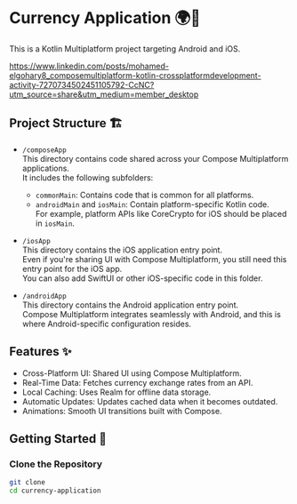 # Currency Application 🌍💱  

This is a Kotlin Multiplatform project targeting Android and iOS.

https://www.linkedin.com/posts/mohamed-elgohary8_composemultiplatform-kotlin-crossplatformdevelopment-activity-7270734502451105792-CcNC?utm_source=share&utm_medium=member_desktop

## Project Structure 🏗  

* `/composeApp`  
  This directory contains code shared across your Compose Multiplatform applications.  
  It includes the following subfolders:  
  - `commonMain`: Contains code that is common for all platforms.  
  - `androidMain` and `iosMain`: Contain platform-specific Kotlin code.  
    For example, platform APIs like CoreCrypto for iOS should be placed in `iosMain`.  

* `/iosApp`  
  This directory contains the iOS application entry point.  
  Even if you're sharing UI with Compose Multiplatform, you still need this entry point for the iOS app.  
  You can also add SwiftUI or other iOS-specific code in this folder.

* `/androidApp`  
  This directory contains the Android application entry point.  
  Compose Multiplatform integrates seamlessly with Android, and this is where Android-specific configuration resides.

## Features ✨  

- Cross-Platform UI: Shared UI using Compose Multiplatform.  
- Real-Time Data: Fetches currency exchange rates from an API.  
- Local Caching: Uses Realm for offline data storage.  
- Automatic Updates: Updates cached data when it becomes outdated.  
- Animations: Smooth UI transitions built with Compose.  

## Getting Started 🚀  

### Clone the Repository  
```bash
git clone 
cd currency-application
